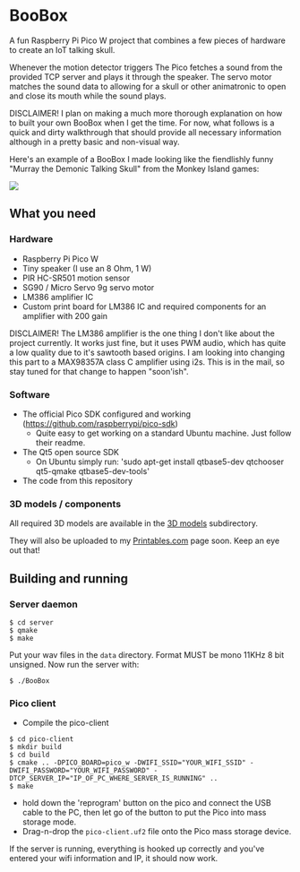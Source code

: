# BooBox
A fun Raspberry Pi Pico W project that combines a few pieces of hardware to create an IoT talking skull.

Whenever the motion detector triggers The Pico fetches a sound from the provided TCP server and plays it through the speaker. The servo motor matches the sound data to allowing for a skull or other animatronic to open and close its mouth while the sound plays.

DISCLAIMER! I plan on making a much more thorough explanation on how to built your own BooBox when I get the time. For now, what follows is a quick and dirty walkthrough that should provide all necessary information although in a pretty basic and non-visual way.

Here's an example of a BooBox I made looking like the fiendlishly funny "Murray the Demonic Talking Skull" from the Monkey Island games:

[![](https://img.youtube.com/vi/7ivf-3M5PTc/0.jpg)](https://www.youtube.com/watch?v=7ivf-3M5PTc)

## What you need

### Hardware
* Raspberry Pi Pico W
* Tiny speaker (I use an 8 Ohm, 1 W)
* PIR HC-SR501 motion sensor
* SG90 / Micro Servo 9g servo motor
* LM386 amplifier IC
* Custom print board for LM386 IC and required components for an amplifier with 200 gain

DISCLAIMER! The LM386 amplifier is the one thing I don't like about the project currently. It works just fine, but it uses PWM audio, which has quite a low quality due to it's sawtooth based origins. I am looking into changing this part to a MAX98357A class C amplifier using i2s. This is in the mail, so stay tuned for that change to happen "soon'ish".

### Software
* The official Pico SDK configured and working (https://github.com/raspberrypi/pico-sdk)
  * Quite easy to get working on a standard Ubuntu machine. Just follow their readme.
* The Qt5 open source SDK
  * On Ubuntu simply run: 'sudo apt-get install qtbase5-dev qtchooser qt5-qmake qtbase5-dev-tools'
* The code from this repository

### 3D models / components
All required 3D models are available in the [3D models](3d_models) subdirectory.

They will also be uploaded to my [Printables.com](https://www.printables.com/social/170442-muldjord/models) page soon. Keep an eye out that!

## Building and running
### Server daemon
```
$ cd server
$ qmake
$ make
```
Put your wav files in the `data` directory. Format MUST be mono 11KHz 8 bit unsigned. Now run the server with:
```
$ ./BooBox
```
### Pico client
* Compile the pico-client
```
$ cd pico-client
$ mkdir build
$ cd build
$ cmake .. -DPICO_BOARD=pico_w -DWIFI_SSID="YOUR_WIFI_SSID" -DWIFI_PASSWORD="YOUR_WIFI_PASSWORD" -DTCP_SERVER_IP="IP_OF_PC_WHERE_SERVER_IS_RUNNING" ..
$ make
```
* hold down the 'reprogram' button on the pico and connect the USB cable to the PC, then let go of the button to put the Pico into mass storage mode.
* Drag-n-drop the `pico-client.uf2` file onto the Pico mass storage device.

If the server is running, everything is hooked up correctly and you've entered your wifi information and IP, it should now work.